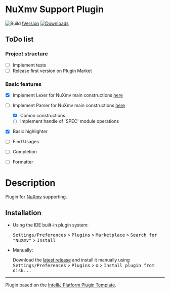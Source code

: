# NuXmv Support Plugin

![Build](https://nuxmv.fbk.eu/theme/NuXMV.png)
[!Version](0.0.1)
[![Downloads]()]()

## ToDo list
### Project structure
- [ ] Implement tests
- [ ] Release first version on Plugin Market
### Basic features
- [x] Implement Lexer for NuXmv main constructions [here]()
- [ ] Implement Parser for NuXmv main constructions [here]()
    - [x] Comon constructions
    - [ ] Implement handle of 'SPEC' module operations 
- [x] Basic highlighter
- [ ] Find Usages
- [ ] Completion
- [ ] Formatter


# Description
Plugin for [NuXmv](https://nuxmv.fbk.eu/) supporting.

## Installation

- Using the IDE built-in plugin system:
  
  <kbd>Settings/Preferences</kbd> > <kbd>Plugins</kbd> > <kbd>Marketplace</kbd> > <kbd>Search for "NuXmv"</kbd> >
  <kbd>Install</kbd>
  
- Manually:

  Download the [latest release]() and install it manually using
  <kbd>Settings/Preferences</kbd> > <kbd>Plugins</kbd> > <kbd>⚙️</kbd> > <kbd>Install plugin from disk...</kbd>


---
Plugin based on the [IntelliJ Platform Plugin Template][template].

[template]: https://github.com/JetBrains/intellij-platform-plugin-template
[docs:plugin-description]: https://plugins.jetbrains.com/docs/intellij/plugin-user-experience.html#plugin-description-and-presentation
